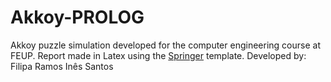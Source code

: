 # Akkoy-PROLOG

Akkoy puzzle simulation developed for the computer engineering course at FEUP. Report made in Latex using the [Springer](https://www.springer.com/computer/lncs?SGWID=0-164-6-793341-0) template.
Developed by:
Filipa Ramos
Inês Santos
